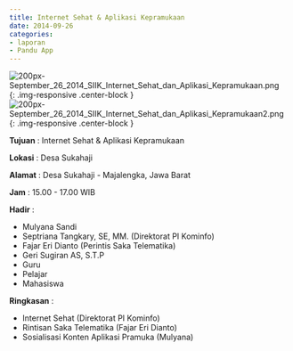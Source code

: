 ```yaml
---
title: Internet Sehat & Aplikasi Kepramukaan
date: 2014-09-26
categories:
- laporan
- Pandu App
---
```

![200px-September_26_2014_SIIK_Internet_Sehat_dan_Aplikasi_Kepramukaan.png](/uploads/200px-September_26_2014_SIIK_Internet_Sehat_dan_Aplikasi_Kepramukaan.png){: .img-responsive .center-block }
![200px-September_26_2014_SIIK_Internet_Sehat_dan_Aplikasi_Kepramukaan2.png](/uploads/200px-September_26_2014_SIIK_Internet_Sehat_dan_Aplikasi_Kepramukaan2.png){: .img-responsive .center-block }

**Tujuan** : Internet Sehat & Aplikasi Kepramukaan

**Lokasi** : Desa Sukahaji

**Alamat** : Desa Sukahaji - Majalengka, Jawa Barat

**Jam** : 15.00 - 17.00 WIB

**Hadir** : 
* Mulyana Sandi
* Septriana Tangkary, SE, MM. (Direktorat PI Kominfo)
* Fajar Eri Dianto (Perintis Saka Telematika)
* Geri Sugiran AS, S.T.P
* Guru
* Pelajar
* Mahasiswa

**Ringkasan** : 

* Internet Sehat (Direktorat PI Kominfo)
* Rintisan Saka Telematika (Fajar Eri Dianto)
* Sosialisasi Konten Aplikasi Pramuka (Mulyana)